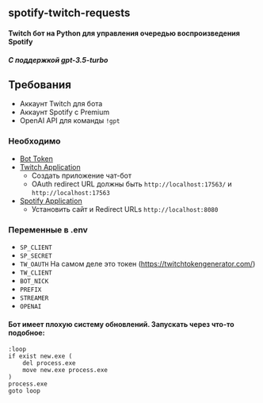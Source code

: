 ##  spotify-twitch-requests

#### Twitch бот на Python для управления очередью воспроизведения Spotify
##### С поддержкой gpt-3.5-turbo
## Требования

* Аккаунт Twitch для бота
* Аккаунт Spotify с Premium 
* OpenAI API для команды `!gpt`

### Необходимо

* [Bot Token](https://twitchapps.com/tmi/)
* [Twitch Application](https://dev.twitch.tv/console/apps/create)
   - Создать приложение чат-бот
   - OAuth redirect URL должны быть `http://localhost:17563/` и `http://localhost:17563`
* [Spotify Application](https://developer.spotify.com/dashboard/applications)
   - Установить сайт и Redirect URLs `http://localhost:8080`

### Переменные в .env
* `SP_CLIENT`
* `SP_SECRET`
* `TW_OAUTH` На самом деле это токен (https://twitchtokengenerator.com/)
* `TW_CLIENT`
* `BOT_NICK`
* `PREFIX`
* `STREAMER`
* `OPENAI`

#### Бот имеет плохую систему обновлений. Запускать через что-то подобное:

```batch
:loop
if exist new.exe (
    del process.exe
    move new.exe process.exe
)
process.exe 
goto loop
``` 
